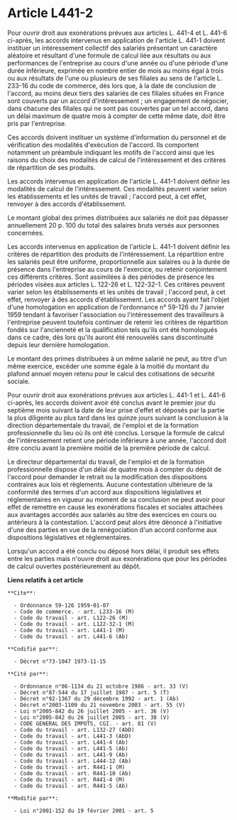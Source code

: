 # Article L441-2

Pour ouvrir droit aux exonérations prévues aux articles L. 441-4 et L. 441-6 ci-après, les accords intervenus en application
de l'article L. 441-1 doivent instituer un intéressement collectif des salariés présentant un caractère aléatoire et
résultant d'une formule de calcul liée aux résultats ou aux performances de l'entreprise au cours d'une année ou d'une
période d'une durée inférieure, exprimée en nombre entier de mois au moins égal à trois ou aux résultats de l'une ou
plusieurs de ses filiales au sens de l'article L. 233-16 du code de commerce, dès lors que, à la date de conclusion de
l'accord, au moins deux tiers des salariés de ces filiales situées en France sont couverts par un accord d'intéressement ; un
engagement de négocier, dans chacune des filiales qui ne sont pas couvertes par un tel accord, dans un délai maximum de
quatre mois à compter de cette même date, doit être pris par l'entreprise.

Ces accords doivent instituer un système d'information du personnel et de vérification des modalités d'exécution de l'accord.
Ils comportent notamment un préambule indiquant les motifs de l'accord ainsi que les raisons du choix des modalités de calcul
de l'intéressement et des critères de répartition de ses produits.

Les accords intervenus en application de l'article L. 441-1 doivent définir les modalités de calcul de l'intéressement. Ces
modalités peuvent varier selon les établissements et les unités de travail ; l'accord peut, à cet effet, renvoyer à des
accords d'établissement.

Le montant global des primes distribuées aux salariés ne doit pas dépasser annuellement 20 p. 100 du total des salaires bruts
versés aux personnes concernées.

Les accords intervenus en application de l'article L. 441-1 doivent définir les critères de répartition des produits de
l'intéressement. La répartition entre les salariés peut être uniforme, proportionnelle aux salaires ou à la durée de présence
dans l'entreprise au cours de l'exercice, ou retenir conjointement ces différents critères. Sont assimilées à des périodes de
présence les périodes visées aux articles L. 122-26 et L. 122-32-1. Ces critères peuvent varier selon les établissements et
les unités de travail ; l'accord peut, à cet effet, renvoyer à des accords d'établissement. Les accords ayant fait l'objet
d'une homologation en application de l'ordonnance n° 59-126 du 7 janvier 1959 tendant à favoriser l'association ou
l'intéressement des travailleurs à l'entreprise peuvent toutefois continuer de retenir les critères de répartition fondés sur
l'ancienneté et la qualification tels qu'ils ont été homologués dans ce cadre, dès lors qu'ils auront été renouvelés sans
discontinuité depuis leur dernière homologation.

Le montant des primes distribuées à un même salarié ne peut, au titre d'un même exercice, excéder une somme égale à la moitié
du montant du plafond annuel moyen retenu pour le calcul des cotisations de sécurité sociale.

Pour ouvrir droit aux exonérations prévues aux articles L. 441-1 et L. 441-6 ci-après, les accords doivent avoir été conclus
avant le premier jour du septième mois suivant la date de leur prise d'effet et déposés par la partie la plus diligente au
plus tard dans les quinze jours suivant la conclusion à la direction départementale du travail, de l'emploi et de la
formation professionnelle du lieu où ils ont été conclus. Lorsque la formule de calcul de l'intéressement retient une période
inférieure à une année, l'accord doit être conclu avant la première moitié de la première période de calcul.

Le directeur départemental du travail, de l'emploi et de la formation professionnelle dispose d'un délai de quatre mois à
compter du dépôt de l'accord pour demander le retrait ou la modification des dispositions contraires aux lois et règlements.
Aucune contestation ultérieure de la conformité des termes d'un accord aux dispositions législatives et réglementaires en
vigueur au moment de sa conclusion ne peut avoir pour effet de remettre en cause les exonérations fiscales et sociales
attachées aux avantages accordés aux salariés au titre des exercices en cours ou antérieurs à la contestation. L'accord peut
alors être dénoncé à l'initiative d'une des parties en vue de la renégociation d'un accord conforme aux dispositions
législatives et réglementaires.

Lorsqu'un accord a été conclu ou déposé hors délai, il produit ses effets entre les parties mais n'ouvre droit aux
exonérations que pour les périodes de calcul ouvertes postérieurement au dépôt.

**Liens relatifs à cet article**

	**Cite**:

	  - Ordonnance 59-126 1959-01-07
	  - Code de commerce. - art. L233-16 (M)
	  - Code du travail - art. L122-26 (M)
	  - Code du travail - art. L122-32-1 (M)
	  - Code du travail - art. L441-1 (M)
	  - Code du travail - art. L441-6 (Ab)

	**Codifié par**:

	  - Décret n°73-1047 1973-11-15

	**Cité par**:

	  - Ordonnance n°86-1134 du 21 octobre 1986 - art. 33 (V)
	  - Décret n°87-544 du 17 juillet 1987 - art. 5 (T)
	  - Décret n°92-1367 du 29 décembre 1992 - art. 1 (Ab)
	  - Décret n°2003-1109 du 21 novembre 2003 - art. 55 (V)
	  - Loi n°2005-842 du 26 juillet 2005 - art. 36 (V)
	  - Loi n°2005-842 du 26 juillet 2005 - art. 38 (V)
	  - CODE GENERAL DES IMPOTS, CGI. - art. 81 (V)
	  - Code du travail - art. L132-27 (AbD)
	  - Code du travail - art. L441-3 (AbD)
	  - Code du travail - art. L441-4 (Ab)
	  - Code du travail - art. L441-5 (Ab)
	  - Code du travail - art. L441-9 (Ab)
	  - Code du travail - art. L444-12 (Ab)
	  - Code du travail - art. R441-1 (M)
	  - Code du travail - art. R441-10 (Ab)
	  - Code du travail - art. R441-4 (M)
	  - Code du travail - art. R441-5 (Ab)

	**Modifié par**:

	  - Loi n°2001-152 du 19 février 2001 - art. 5
